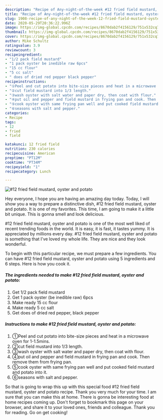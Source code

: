 ```yaml
---
description: "Recipe of Any-night-of-the-week #12 fried field mustard, oyster and potato"
title: "Recipe of Any-night-of-the-week #12 fried field mustard, oyster and potato"
slug: 1908-recipe-of-any-night-of-the-week-12-fried-field-mustard-oyster-and-potato
date: 2020-05-29T20:36:22.996Z
image: https://img-global.cpcdn.com/recipes/8670dab2f4156129/751x532cq70/12-fried-field-mustard-oyster-and-potato-recipe-main-photo.jpg
thumbnail: https://img-global.cpcdn.com/recipes/8670dab2f4156129/751x532cq70/12-fried-field-mustard-oyster-and-potato-recipe-main-photo.jpg
cover: https://img-global.cpcdn.com/recipes/8670dab2f4156129/751x532cq70/12-fried-field-mustard-oyster-and-potato-recipe-main-photo.jpg
author: Mike Schultz
ratingvalue: 3.9
reviewcount: 3
recipeingredient:
- "1/2 pack field mustard"
- "1 pack oyster be inedible raw 6pcs"
- "15 cc flour"
- "5 cc salt"
- " does of dried red pepper black pepper"
recipeinstructions:
- "①Peel and cut potato into bite-size pieces and heat in a microwave oven for 1-1.5mins."
- "②cut field mustard into 1/3 length."
- "③wash oyster with salt water and paper dry, then coat with flour."
- "④put oil and pepper and field mustard in frying pan and cook. Then remove them from frying pan."
- "⑤cook oyster with same frying pan well and put cooked field mustard and potato into it."
- "⑥seasons with salt and pepper."
categories:
- Recipe
tags:
- 12
- fried
- field

katakunci: 12 fried field 
nutrition: 230 calories
recipecuisine: American
preptime: "PT12M"
cooktime: "PT34M"
recipeyield: "1"
recipecategory: Lunch

---
```



![#12 fried field mustard, oyster and potato](https://img-global.cpcdn.com/recipes/8670dab2f4156129/751x532cq70/12-fried-field-mustard-oyster-and-potato-recipe-main-photo.jpg)

Hey everyone, I hope you are having an amazing day today. Today, I will show you a way to prepare a distinctive dish, #12 fried field mustard, oyster and potato. It is one of my favorites. This time, I am going to make it a little bit unique. This is gonna smell and look delicious.



#12 fried field mustard, oyster and potato is one of the most well liked of recent trending foods in the world. It is easy, it is fast, it tastes yummy. It is appreciated by millions every day. #12 fried field mustard, oyster and potato is something that I've loved my whole life. They are nice and they look wonderful.


To begin with this particular recipe, we must prepare a few ingredients. You can have #12 fried field mustard, oyster and potato using 5 ingredients and 6 steps. Here is how you cook it.

<!--inarticleads1-->

##### The ingredients needed to make #12 fried field mustard, oyster and potato:

1. Get 1/2 pack field mustard
1. Get 1 pack oyster (be inedible raw) 6pcs
1. Make ready 15 cc flour
1. Make ready 5 cc salt
1. Get  does of dried red pepper, black pepper




<!--inarticleads2-->

##### Instructions to make #12 fried field mustard, oyster and potato:

1. ①Peel and cut potato into bite-size pieces and heat in a microwave oven for 1-1.5mins.
1. ②cut field mustard into 1/3 length.
1. ③wash oyster with salt water and paper dry, then coat with flour.
1. ④put oil and pepper and field mustard in frying pan and cook. Then remove them from frying pan.
1. ⑤cook oyster with same frying pan well and put cooked field mustard and potato into it.
1. ⑥seasons with salt and pepper.




So that is going to wrap this up with this special food #12 fried field mustard, oyster and potato recipe. Thank you very much for your time. I am sure that you can make this at home. There is gonna be interesting food at home recipes coming up. Don't forget to bookmark this page on your browser, and share it to your loved ones, friends and colleague. Thank you for reading. Go on get cooking!
